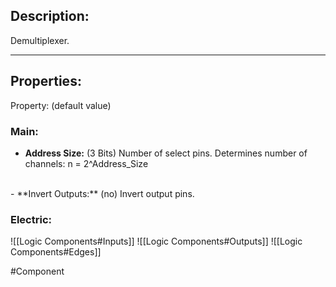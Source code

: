 
## Description:

Demultiplexer.

---

## Properties:

Property: (default value)

### Main:
- **Address Size:** (3 Bits)
   Number of select pins.
   Determines number of channels: n = 2^Address_Size
<br>
- **Invert Outputs:** (no)
   Invert output pins.

### Electric:
![[Logic Components#Inputs]]
![[Logic Components#Outputs]]
![[Logic Components#Edges]]

#Component 